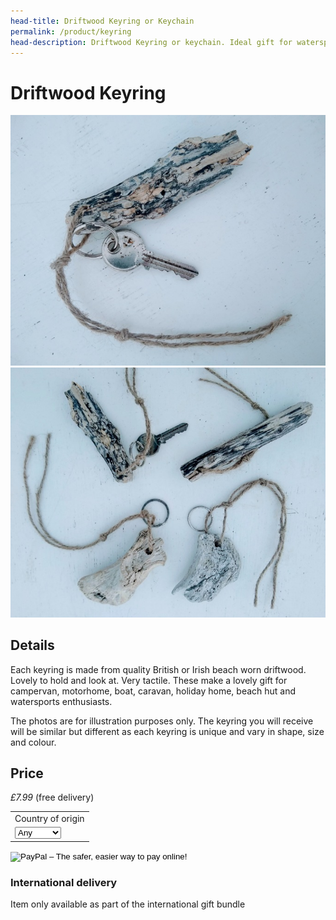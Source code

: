 ```yaml
---
head-title: Driftwood Keyring or Keychain
permalink: /product/keyring
head-description: Driftwood Keyring or keychain. Ideal gift for watersport enthusiasts or nature lovers.
---
```


# Driftwood Keyring

<div class="row">
  <div class="column">
    <img src="/assets/images/keyring1-680.jpg"
alt="Keyring gift for windsurfers, kite surfers and surfers">
  </div> 
<div class="column">
 <img src="/assets/images/keyring2-680.jpg"
alt="Keyring gift for motorhomes, campervans, caravans, beach huts">
</div> 
<div class="column">

 </div> 
<div class="column">
  
  </div>
 </div>


## Details
Each keyring is made from quality British or Irish beach worn driftwood. Lovely to hold and look at. Very tactile. These make a lovely gift for campervan, motorhome, boat, caravan, holiday home, beach hut and watersports enthusiasts. 

 The photos are for illustration purposes only. The keyring you will receive will be similar but different as each keyring is unique and vary in shape, size and colour.

## Price

_£7.99_ (free delivery)


<form target="paypal" action="https://www.paypal.com/cgi-bin/webscr" method="post">
<input type="hidden" name="cmd" value="_s-xclick">
<input type="hidden" name="hosted_button_id" value="L6VFZ8BTMUF38">
<table>
<tr><td><input type="hidden" name="on0" value="Country">Country of origin</td></tr><tr><td><select name="os0">
	<option value="Any">Any </option>
	<option value="Ireland">Ireland </option>
	<option value="Scotland">Scotland </option>
	<option value="Wales">Wales </option>
	<option value="England">England </option>
</select> </td></tr>
</table>
<input type="image" src="https://www.paypalobjects.com/en_GB/i/btn/btn_cart_LG.gif" border="0" name="submit" alt="PayPal – The safer, easier way to pay online!">
<img alt="" border="0" src="https://www.paypalobjects.com/en_GB/i/scr/pixel.gif" width="1" height="1">
</form>



### International delivery
Item only available as part of the
international gift bundle
